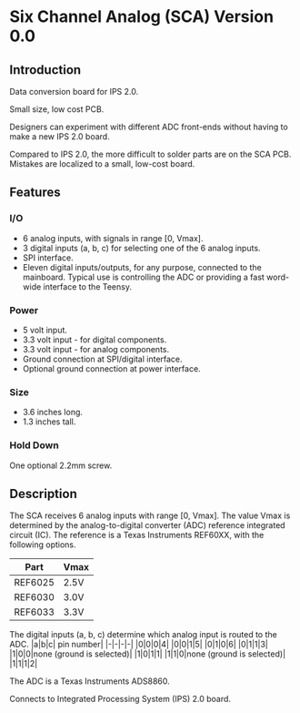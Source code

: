 # Six Channel Analog (SCA) Version 0.0

## Introduction
Data conversion board for IPS 2.0.

Small size, low cost PCB.

Designers can experiment with different ADC front-ends without having to make a new IPS 2.0 board.

Compared to IPS 2.0, the more difficult to solder parts are on the SCA PCB. Mistakes are localized to a small, low-cost board.

## Features

### I/O
* 6 analog inputs, with signals in range [0, Vmax].
* 3 digital inputs (a, b, c) for selecting one of the 6 analog inputs.
* SPI interface.
* Eleven digital inputs/outputs, for any purpose, connected to the mainboard. Typical use is controlling the ADC or providing a fast word-wide interface to the Teensy.

### Power
* 5 volt input.
* 3.3 volt input - for digital components.
* 3.3 volt input - for analog components.
* Ground connection at SPI/digital interface.
* Optional ground connection at power interface.

### Size
* 3.6 inches long.
* 1.3 inches tall.

### Hold Down
One optional 2.2mm screw.

## Description
The SCA receives 6 analog inputs with range [0, Vmax]. The value Vmax is determined by the analog-to-digital converter (ADC) reference integrated circuit (IC). The reference is a Texas Instruments REF60XX, with the following options.

| Part | Vmax |
| - | - |
| REF6025 | 2.5V
| REF6030 | 3.0V
| REF6033 | 3.3V

The digital inputs (a, b, c) determine which analog input is routed to the ADC.
|a|b|c| pin number|
|-|-|-|-|
|0|0|0|4|
|0|0|1|5|
|0|1|0|6|
|0|1|1|3|
|1|0|0|none (ground is selected)|
|1|0|1|1|
|1|1|0|none (ground is selected)|
|1|1|1|2|

The ADC is a Texas Instruments ADS8860.

Connects to Integrated Processing System (IPS) 2.0 board.